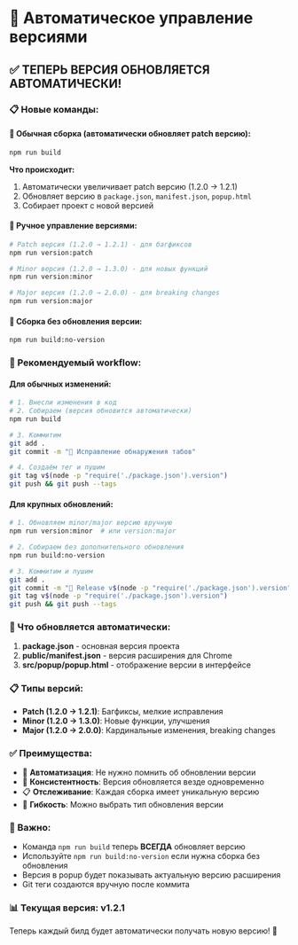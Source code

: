 # 🚀 Автоматическое управление версиями

## ✅ ТЕПЕРЬ ВЕРСИЯ ОБНОВЛЯЕТСЯ АВТОМАТИЧЕСКИ!

### 📋 Новые команды:

#### 🔧 Обычная сборка (автоматически обновляет patch версию):
```bash
npm run build
```
**Что происходит:**
1. Автоматически увеличивает patch версию (1.2.0 → 1.2.1)
2. Обновляет версию в `package.json`, `manifest.json`, `popup.html`
3. Собирает проект с новой версией

#### 🎯 Ручное управление версиями:
```bash
# Patch версия (1.2.0 → 1.2.1) - для багфиксов
npm run version:patch

# Minor версия (1.2.0 → 1.3.0) - для новых функций
npm run version:minor

# Major версия (1.2.0 → 2.0.0) - для breaking changes
npm run version:major
```

#### 🔧 Сборка без обновления версии:
```bash
npm run build:no-version
```

### 📝 Рекомендуемый workflow:

#### Для обычных изменений:
```bash
# 1. Внесли изменения в код
# 2. Собираем (версия обновится автоматически)
npm run build

# 3. Коммитим
git add .
git commit -m "🔧 Исправление обнаружения табов"

# 4. Создаём тег и пушим
git tag v$(node -p "require('./package.json').version")
git push && git push --tags
```

#### Для крупных обновлений:
```bash
# 1. Обновляем minor/major версию вручную
npm run version:minor  # или version:major

# 2. Собираем без дополнительного обновления
npm run build:no-version

# 3. Коммитим и пушим
git add .
git commit -m "🚀 Release v$(node -p "require('./package.json').version")"
git tag v$(node -p "require('./package.json').version")
git push && git push --tags
```

### 🎯 Что обновляется автоматически:

1. **package.json** - основная версия проекта
2. **public/manifest.json** - версия расширения для Chrome
3. **src/popup/popup.html** - отображение версии в интерфейсе

### 📋 Типы версий:

- **Patch (1.2.0 → 1.2.1)**: Багфиксы, мелкие исправления
- **Minor (1.2.0 → 1.3.0)**: Новые функции, улучшения
- **Major (1.2.0 → 2.0.0)**: Кардинальные изменения, breaking changes

### ✅ Преимущества:

- 🚀 **Автоматизация**: Не нужно помнить об обновлении версии
- 🎯 **Консистентность**: Версия обновляется везде одновременно
- 📋 **Отслеживание**: Каждая сборка имеет уникальную версию
- 🔧 **Гибкость**: Можно выбрать тип обновления версии

### 🚨 Важно:

- Команда `npm run build` теперь **ВСЕГДА** обновляет версию
- Используйте `npm run build:no-version` если нужна сборка без обновления
- Версия в popup будет показывать актуальную версию расширения
- Git теги создаются вручную после коммита

### 📊 Текущая версия: **v1.2.1**

Теперь каждый билд будет автоматически получать новую версию! 🎉 